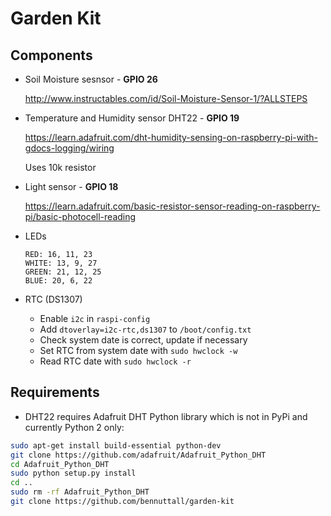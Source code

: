 # Garden Kit

## Components

- Soil Moisture sesnsor - **GPIO 26**
    
    http://www.instructables.com/id/Soil-Moisture-Sensor-1/?ALLSTEPS

- Temperature and Humidity sensor DHT22 - **GPIO 19**

    https://learn.adafruit.com/dht-humidity-sensing-on-raspberry-pi-with-gdocs-logging/wiring
    
    Uses 10k resistor

- Light sensor - **GPIO 18**

    https://learn.adafruit.com/basic-resistor-sensor-reading-on-raspberry-pi/basic-photocell-reading

- LEDs

    ```
    RED: 16, 11, 23
    WHITE: 13, 9, 27
    GREEN: 21, 12, 25
    BLUE: 20, 6, 22
    ```

- RTC (DS1307)

    - Enable `i2c` in `raspi-config`
    - Add `dtoverlay=i2c-rtc,ds1307` to `/boot/config.txt`
    - Check system date is correct, update if necessary
    - Set RTC from system date with `sudo hwclock -w`
    - Read RTC date with `sudo hwclock -r`

## Requirements

- DHT22 requires Adafruit DHT Python library which is not in PyPi and currently Python 2 only:

```bash
sudo apt-get install build-essential python-dev
git clone https://github.com/adafruit/Adafruit_Python_DHT
cd Adafruit_Python_DHT
sudo python setup.py install
cd ..
sudo rm -rf Adafruit_Python_DHT
git clone https://github.com/bennuttall/garden-kit
```
